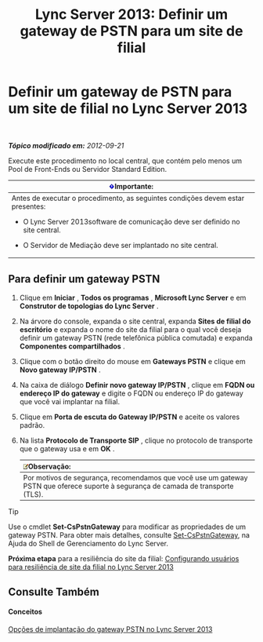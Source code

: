 ﻿---
title: 'Lync Server 2013: Definir um gateway de PSTN para um site de filial'
TOCTitle: Definir um gateway de PSTN para um site de filial
ms:assetid: 87be2fe2-1d56-4062-b430-439d4536414c
ms:mtpsurl: https://technet.microsoft.com/pt-br/library/Gg398689(v=OCS.15)
ms:contentKeyID: 49307374
ms.date: 05/19/2016
mtps_version: v=OCS.15
ms.translationtype: HT
---

# Definir um gateway de PSTN para um site de filial no Lync Server 2013

 

_**Tópico modificado em:** 2012-09-21_

Execute este procedimento no local central, que contém pelo menos um Pool de Front-Ends ou Servidor Standard Edition.

<table>
<colgroup>
<col style="width: 100%" />
</colgroup>
<thead>
<tr class="header">
<th><img src="images/Gg425939.important(OCS.15).gif" title="important" alt="important" />Importante:</th>
</tr>
</thead>
<tbody>
<tr class="odd">
<td>Antes de executar o procedimento, as seguintes condições devem estar presentes:
<ul>
<li><p>O Lync Server 2013software de comunicação deve ser definido no site central.</p></li>
<li><p>O Servidor de Mediação deve ser implantado no site central.</p></li>
</ul></td>
</tr>
</tbody>
</table>


## Para definir um gateway PSTN

1.  Clique em **Iniciar** , **Todos os programas** , **Microsoft Lync Server** e em **Construtor de topologias do Lync Server** .

2.  Na árvore do console, expanda o site central, expanda **Sites de filial do escritório** e expanda o nome do site da filial para o qual você deseja definir um gateway PSTN (rede telefônica pública comutada) e expanda **Componentes compartilhados** .

3.  Clique com o botão direito do mouse em **Gateways PSTN** e clique em **Novo gateway IP/PSTN** .

4.  Na caixa de diálogo **Definir novo gateway IP/PSTN** , clique em **FQDN ou endereço IP do gateway** e digite o FQDN ou endereço IP do gateway que você vai implantar na filial.

5.  Clique em **Porta de escuta do Gateway IP/PSTN** e aceite os valores padrão.

6.  Na lista **Protocolo de Transporte SIP** , clique no protocolo de transporte que o gateway usa e em **OK** .
    
    <table>
    <thead>
    <tr class="header">
    <th><img src="images/Gg425756.note(OCS.15).gif" title="note" alt="note" />Observação:</th>
    </tr>
    </thead>
    <tbody>
    <tr class="odd">
    <td>Por motivos de segurança, recomendamos que você use um gateway PSTN que oferece suporte à segurança de camada de transporte (TLS).</td>
    </tr>
    </tbody>
    </table>



> [!TIP]
> Use o cmdlet <STRONG>Set-CsPstnGateway</STRONG> para modificar as propriedades de um gateway PSTN. Para obter mais detalhes, consulte <A href="set-cspstngateway.md">Set-CsPstnGateway</A>, na Ajuda do Shell de Gerenciamento do Lync Server.



**Próxima etapa** para a resiliência do site da filial: [Configurando usuários para resiliência de site da filial no Lync Server 2013](lync-server-2013-configuring-users-for-branch-site-resiliency.md)

## Consulte Também

#### Conceitos

[Opções de implantação do gateway PSTN no Lync Server 2013](lync-server-2013-pstn-gateway-deployment-options.md)


